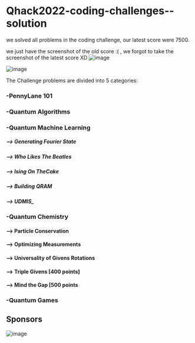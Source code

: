 # Qhack2022-coding-challenges--solution
we solved all problems in the coding challenge, our latest score were 7500.

we just have the screenshot of the old score :( , we forgot to take  the screenshot of the latest score XD
![image](https://user-images.githubusercontent.com/70172995/158462425-6f688dee-7c38-40de-ba0d-e0782eee552a.png)

![image](https://user-images.githubusercontent.com/70172995/158463166-8dfd6289-b205-45bb-8b2c-a99dbc38a296.png)

The Challenge problems are divided into 5 categories:

### -PennyLane 101
### -Quantum Algorithms
### -Quantum Machine Learning
   ##### --> Generating Fourier State
   ##### --> Who Likes The Beatles
   ##### --> Ising On TheCake
   ##### --> Building QRAM
   ##### --> UDMIS_
### -Quantum Chemistry
  #### --> Particle Conservation
  #### --> Optimizing Measurements
  #### --> Universality of Givens Rotations
  #### -->  Triple Givens [400 points]
  #### --> Mind the Gap [500 points

### -Quantum Games

## Sponsors 
![image](https://user-images.githubusercontent.com/70172995/158469244-c7d3ca7b-c685-4f1c-b0ca-cb436edb0ae3.png)



